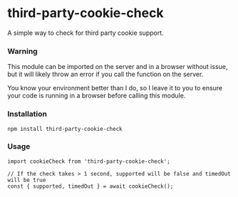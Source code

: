 # third-party-cookie-check
A simple way to check for third party cookie support.

### Warning

This module can be imported on the server and in a browser without issue, but it will likely throw an error if you call the function on the server.

You know your environment better than I do, so I leave it to you to ensure your code is running in a browser before calling this module.

### Installation

```
npm install third-party-cookie-check
```

### Usage
```
import cookieCheck from 'third-party-cookie-check';

// If the check takes > 1 second, supported will be false and timedOut will be true
const { supported, timedOut } = await cookieCheck();
```